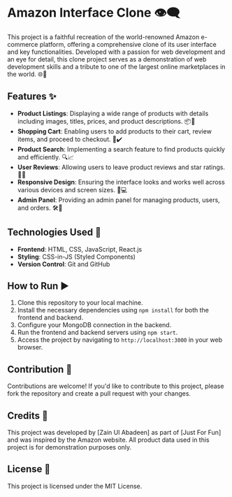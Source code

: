 # Amazon Interface Clone 👁️‍🗨️

This project is a faithful recreation of the world-renowned Amazon e-commerce platform, offering a comprehensive clone of its user interface and key functionalities. Developed with a passion for web development and an eye for detail, this clone project serves as a demonstration of web development skills and a tribute to one of the largest online marketplaces in the world. 🌐💼

## Features ✨

- **Product Listings**: Displaying a wide range of products with details including images, titles, prices, and product descriptions. 📦🛒
- **Shopping Cart**: Enabling users to add products to their cart, review items, and proceed to checkout. 🛒✔️
- **Product Search**: Implementing a search feature to find products quickly and efficiently. 🔍📈
- **User Reviews**: Allowing users to leave product reviews and star ratings. 🌟📝
- **Responsive Design**: Ensuring the interface looks and works well across various devices and screen sizes. 📱💻
- **Admin Panel**: Providing an admin panel for managing products, users, and orders. 🛠️👑

## Technologies Used 🚀

- **Frontend**: HTML, CSS, JavaScript, React.js
- **Styling**: CSS-in-JS (Styled Components)
- **Version Control**: Git and GitHub

## How to Run ▶️

1. Clone this repository to your local machine.
2. Install the necessary dependencies using `npm install` for both the frontend and backend.
3. Configure your MongoDB connection in the backend.
4. Run the frontend and backend servers using `npm start`.
5. Access the project by navigating to `http://localhost:3000` in your web browser.

## Contribution 🤝

Contributions are welcome! If you'd like to contribute to this project, please fork the repository and create a pull request with your changes.

## Credits 🙌

This project was developed by [Zain Ul Abadeen] as part of [Just For Fun] and was inspired by the Amazon website. All product data used in this project is for demonstration purposes only.

## License 📄

This project is licensed under the MIT License.


